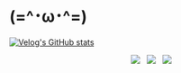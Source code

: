# (=^･ω･^=)

[![Velog's GitHub stats](https://velog-readme-stats.vercel.app/api?name=1ska2suwkd)](https://velog-readme-stats.vercel.app/api/redirect?name=1ska2suwkd&tag=github)

<div align="center">
  <a href="https://blog.naver.com/1ska2suwkd_" style="display:inline-block; margin: 0 4px;">
    <img src="https://img.shields.io/badge/Naver-03C75A?style=for-the-badge&logo=Naver&logoColor=white" style="display:block;">
  </a>
  <a href="https://velog.io/@1ska2suwkd/posts" style="display:inline-block; margin: 0 4px;">
    <img src="https://img.shields.io/badge/Velog-20C997?style=for-the-badge&logo=Velog&logoColor=white" style="display:block;">
  </a>
  <a href="https://www.instagram.com/_1ska2suwkd/" style="display:inline-block; margin: 0 4px;">
    <img src="https://img.shields.io/badge/Instagram-E4405F?style=for-the-badge&logo=Instagram&logoColor=white" style="display:block;">
  </a>
</div>
